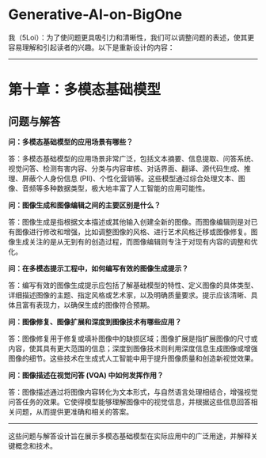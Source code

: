 # Generative-AI-on-BigOne

我（5Loi）：为了使问题更具吸引力和清晰性，我们可以调整问题的表述，使其更容易理解和引起读者的兴趣。以下是重新设计的内容：

---

# 第十章：多模态基础模型

## 问题与解答

**问：多模态基础模型的应用场景有哪些？**

答：多模态基础模型的应用场景非常广泛，包括文本摘要、信息提取、问答系统、视觉问答、检测有害内容、分类与内容审核、对话界面、翻译、源代码生成、推理、屏蔽个人身份信息 (PII)、个性化营销等。这些模型通过综合处理文本、图像、音频等多种数据类型，极大地丰富了人工智能的应用可能性。

**问：图像生成和图像编辑之间的主要区别是什么？**

答：图像生成是指根据文本描述或其他输入创建全新的图像。而图像编辑则是对已有图像进行修改和增强，比如调整图像的风格、进行艺术风格迁移或图像修复。图像生成关注的是从无到有的创造过程，而图像编辑则专注于对现有内容的调整和优化。

**问：在多模态提示工程中，如何编写有效的图像生成提示？**

答：编写有效的图像生成提示应包括了解基础模型的特性、定义图像的具体类型、详细描述图像的主题、指定风格或艺术家，以及明确质量要求。提示应该清晰、具体且富有表现力，以确保生成的图像符合预期。

**问：图像修复、图像扩展和深度到图像技术有哪些应用？**

答：图像修复用于修复或填补图像中的缺损区域；图像扩展是指扩展图像的尺寸或内容，使其具有更大范围的信息；深度到图像技术则利用深度信息生成图像或增强图像的细节。这些技术在生成式人工智能中用于提升图像质量和创造新视觉效果。

**问：图像描述在视觉问答 (VQA) 中如何发挥作用？**

答：图像描述通过将图像内容转化为文本形式，与自然语言处理相结合，增强视觉问答任务的效果。它使得模型能够理解图像中的视觉信息，并根据这些信息回答相关问题，从而提供更准确和相关的答案。

---

这些问题与解答设计旨在展示多模态基础模型在实际应用中的广泛用途，并解释关键概念和技术。